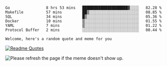 <!--START_SECTION:waka-->

```text
Go                8 hrs 53 mins   ████████████████████▓░░░░   82.28 %
Makefile          57 mins         ██▒░░░░░░░░░░░░░░░░░░░░░░   08.85 %
SQL               34 mins         █▒░░░░░░░░░░░░░░░░░░░░░░░   05.36 %
Docker            10 mins         ▒░░░░░░░░░░░░░░░░░░░░░░░░   01.55 %
YAML              7 mins          ▒░░░░░░░░░░░░░░░░░░░░░░░░   01.22 %
Protocol Buffer   2 mins          ░░░░░░░░░░░░░░░░░░░░░░░░░   00.44 %
```

<!--END_SECTION:waka-->

`Welcome, here's a random quote and meme for you`

[![Readme Quotes](https://quotes-github-readme.vercel.app/api?type=horizontal&theme=catppuccin)](https://github.com/piyushsuthar/github-readme-quotes)

<img src='https://user-images.githubusercontent.com/88014435/172651369-4de96835-d6c3-4804-9d49-780e5b4ff258.png' title="Meme" alt="Please refresh the page if the meme doesn't show up.">

